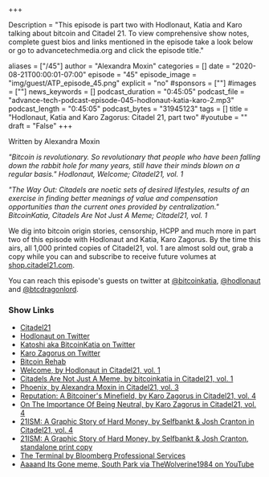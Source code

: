 +++

Description = "This episode is part two with Hodlonaut, Katia and Karo talking about bitcoin and Citadel 21. To view comprehensive show notes, complete guest bios and links mentioned in the episode take a look below or go to advancetechmedia.org and click the episode title."

aliases = ["/45"]
author = "Alexandra Moxin"
categories = []
date = "2020-08-21T00:00:01-07:00"
episode = "45"
episode_image = "img/guest/ATP_episode_45.png"
explicit = "no"
#sponsors = [""]
#images = [""]
news_keywords = []
podcast_duration = "0:45:05"
podcast_file = "advance-tech-podcast-episode-045-hodlonaut-katia-karo-2.mp3"
podcast_length = "0:45:05"
podcast_bytes = "31945123"
tags = []
title = "Hodlonaut, Katia and Karo Zagorus: Citadel 21, part two"
#youtube = ""
draft = "False"
+++

Written by Alexandra Moxin

<i>"Bitcoin is revolutionary. So revolutionary that people who have been falling down the rabbit hole for many years, still have their minds blown on a regular basis." Hodlonaut, Welcome; Citadel21, vol. 1</i>

<i>"The Way Out: Citadels are noetic sets of desired lifestyles, results of an exercise in finding better meanings of value and compensation opportunities than the current ones provided by centralization." BitcoinKatia, Citadels Are Not Just A Meme; Citadel21, vol. 1</i>

We dig into bitcoin origin stories, censorship, HCPP and much more in part two of this episode with Hodlonaut and Katia, Karo Zagorus. By the time this airs, all 1,000 printed copies of Citadel21, vol. 1 are almost sold out, grab a copy while you can and subscribe to receive future volumes at [shop.citadel21.com](https://shop.citadel21.com/).

You can reach this episode's guests on twitter at [@bitcoinkatia](https://twitter.com/bitcoinkatia), [@hodlonaut](https://twitter.com/hodlonaut) and [@btcdragonlord](https://twitter.com/btcdragonlord).


### Show Links

* [Citadel21](https://www.citadel21.com/)
* [Hodlonaut on Twitter](https://twitter.com/hodlonaut)
* [Katoshi aka BitcoinKatia on Twitter](https://twitter.com/bitcoinkatia)
* [Karo Zagorus on Twitter](https://twitter.com/btcdragonlord)
* [Bitcoin Rehab](https://anchor.fm/bitcoinrehab)
* [Welcome, by Hodlonaut in Citadel21, vol. 1](https://www.citadel21.com/welcome)
* [Citadels Are Not Just A Meme, by bitcoinkatia in Citadel21, vol. 1](https://www.citadel21.com/citadels-are-not-just-a-meme)
* [Phoenix, by Alexandra Moxin in Citadel21, vol. 3](https://www.citadel21.com/phoenix)
* [Reputation: A Bitcoiner's Minefield, by Karo Zagorus in Citadel21, vol. 4](https://www.citadel21.com/reputation-the-bitcoiners-minefield)
* [On The Importance Of Being Neutral, by Karo Zagorus in Citadel21, vol. 4](https://www.citadel21.com/on-the-importance-of-being-neutral)
* [21ISM: A Graphic Story of Hard Money, by Selfbankt & Josh Cranton in Citadel21, vol. 4](https://www.citadel21.com/21ism)
* [21ISM: A Graphic Story of Hard Money, by Selfbankt & Josh Cranton, standalone print copy](http://21ism.com/21ism.pdf)
* [The Terminal by Bloomberg Professional Services](https://www.bloomberg.com/professional/solution/bloomberg-terminal/)
* [Aaaand Its Gone meme, South Park via TheWolverine1984 on YouTube](https://www.youtube.com/watch?v=o4ZeTdOjLUk)
